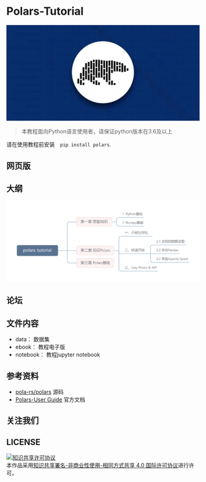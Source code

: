 # Polars-Tutorial
<div align="center">
    <img src="./docs/_images/polars.jpg">
</div>

> 本教程面向Python语言使用者，请保证python版本在3.6及以上

请在使用教程前安装&emsp;`pip install polars`.

## 网页版

## 大纲

<div align="center">
    <img src="./docs/_images/polars-tutorial.png">
</div>

## 论坛

## 文件内容

* data： 数据集
* ebook： 教程电子版
* notebook： 教程jupyter notebook

## 参考资料

* [pola-rs/polars](https://github.com/pola-rs/polars) 源码
* [Polars-User Guide](https://pola-rs.github.io/polars-book/user-guide/index.html) 官方文档

## 关注我们

## LICENSE

<a rel="license" href="http://creativecommons.org/licenses/by-nc-sa/4.0/"><img alt="知识共享许可协议" style="border-width:0" src="https://img.shields.io/badge/license-CC%20BY--NC--SA%204.0-lightgrey" /></a><br />本作品采用<a rel="license" href="http://creativecommons.org/licenses/by-nc-sa/4.0/">知识共享署名-非商业性使用-相同方式共享 4.0 国际许可协议</a>进行许可。